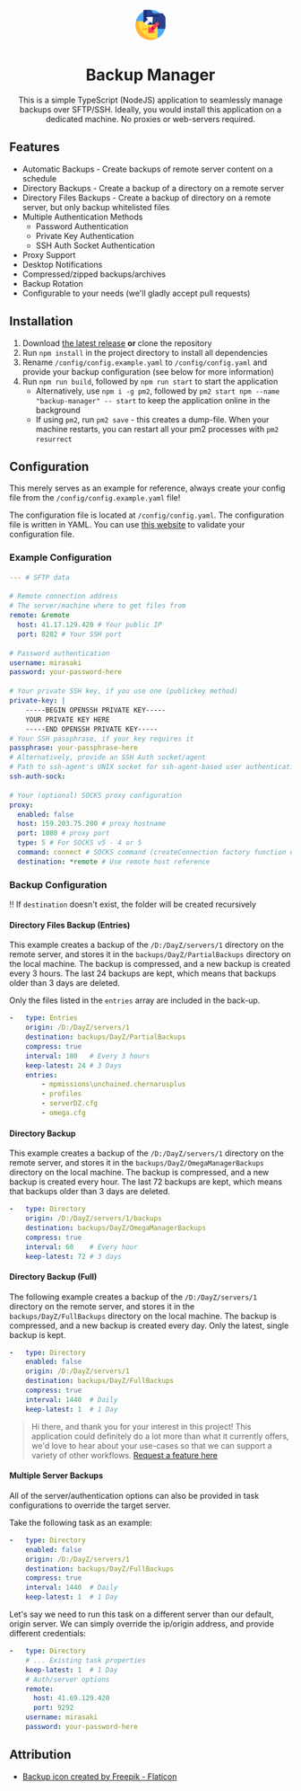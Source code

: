 <p align="center"><img src="assets/logo.png" alt="Mirasaki Music Bot Logo" height="60" style="border-radius:50px"/></p>
<h1 align="center">Backup Manager</h1>

<p align="center">
  This is a simple TypeScript (NodeJS) application to seamlessly manage backups over SFTP/SSH. Ideally, you would install this application on a dedicated machine. No proxies or web-servers required.
</p>

## Features

- Automatic Backups - Create backups of remote server content on a schedule
- Directory Backups - Create a backup of a directory on a remote server
- Directory Files Backups - Create a backup of directory on a remote server, but only backup whitelisted files
- Multiple Authentication Methods
  - Password Authentication
  - Private Key Authentication
  - SSH Auth Socket Authentication
- Proxy Support
- Desktop Notifications
- Compressed/zipped backups/archives
- Backup Rotation
- Configurable to your needs (we'll gladly accept pull requests)

## Installation

1. Download [the latest release](https://github.com/Mirasaki/backup-manager/releases) **or** clone the repository
2. Run `npm install` in the project directory to install all dependencies
3. Rename `/config/config.example.yaml` to `/config/config.yaml` and provide your backup configuration (see below for more information)
4. Run `npm run build`, followed by `npm run start` to start the application
    - Alternatively, use `npm i -g pm2`, followed by `pm2 start npm --name "backup-manager" -- start` to keep the application online in the background
    - If using `pm2`, run `pm2 save` - this creates a dump-file. When your machine restarts, you can restart all your pm2 processes with `pm2 resurrect`

## Configuration

This merely serves as an example for reference, always create your config file from the `/config/config.example.yaml` file!

The configuration file is located at `/config/config.yaml`. The configuration file is written in YAML. You can use [this website](https://www.yamllint.com/) to validate your configuration file.

### Example Configuration

```yaml
--- # SFTP data

# Remote connection address
# The server/machine where to get files from
remote: &remote
  host: 41.17.129.420 # Your public IP
  port: 8282 # Your SSH port

# Password authentication
username: mirasaki
password: your-password-here

# Your private SSH key, if you use one (publickey method)
private-key: |
    -----BEGIN OPENSSH PRIVATE KEY-----
    YOUR PRIVATE KEY HERE
    -----END OPENSSH PRIVATE KEY-----
# Your SSH passphrase, if your key requires it
passphrase: your-passphrase-here
# Alternatively, provide an SSH Auth socket/agent
# Path to ssh-agent's UNIX socket for ssh-agent-based user authentication (or 'pageant' when using Pagent on Windows).
ssh-auth-sock: 

# Your (optional) SOCKS proxy configuration
proxy:
  enabled: false
  host: 159.203.75.200 # proxy hostname
  port: 1080 # proxy port
  type: 5 # For SOCKS v5 - 4 or 5
  command: connect # SOCKS command (createConnection factory function only supports the connect command)
  destination: *remote # Use remote host reference
```

### Backup Configuration

‼️ If `destination` doesn't exist, the folder will be created recursively

#### Directory Files Backup (Entries)

This example creates a backup of the `/D:/DayZ/servers/1` directory on the remote server, and stores it in the `backups/DayZ/PartialBackups` directory on the local machine. The backup is compressed, and a new backup is created every 3 hours. The last 24 backups are kept, which means that backups older than 3 days are deleted.

Only the files listed in the `entries` array are included in the back-up.

```yaml
-   type: Entries
    origin: /D:/DayZ/servers/1
    destination: backups/DayZ/PartialBackups
    compress: true
    interval: 180   # Every 3 hours
    keep-latest: 24 # 3 Days
    entries:
        - mpmissions\unchained.chernarusplus
        - profiles
        - serverDZ.cfg
        - omega.cfg
```

#### Directory Backup

This example creates a backup of the `/D:/DayZ/servers/1` directory on the remote server, and stores it in the `backups/DayZ/OmegaManagerBackups` directory on the local machine. The backup is compressed, and a new backup is created every hour. The last 72 backups are kept, which means that backups older than 3 days are deleted.

```yaml
-   type: Directory
    origin: /D:/DayZ/servers/1/backups
    destination: backups/DayZ/OmegaManagerBackups
    compress: true
    interval: 60    # Every hour
    keep-latest: 72 # 3 days
```

#### Directory Backup (Full)

The following example creates a backup of the `/D:/DayZ/servers/1` directory on the remote server, and stores it in the `backups/DayZ/FullBackups` directory on the local machine. The backup is compressed, and a new backup is created every day. Only the latest, single backup is kept.

```yaml
-   type: Directory
    enabled: false
    origin: /D:/DayZ/servers/1
    destination: backups/DayZ/FullBackups
    compress: true
    interval: 1440  # Daily
    keep-latest: 1  # 1 Day
```

> Hi there, and thank you for your interest in this project! This application could definitely do a lot more than what it currently offers, we'd love to hear about your use-cases so that we can support a variety of other workflows. [Request a feature here](https://github.com/Mirasaki/backup-manager/issues)

#### Multiple Server Backups

All of the server/authentication options can also be provided in task configurations to override the target server.

Take the following task as an example:

```yaml
-   type: Directory
    enabled: false
    origin: /D:/DayZ/servers/1
    destination: backups/DayZ/FullBackups
    compress: true
    interval: 1440  # Daily
    keep-latest: 1  # 1 Day
```

Let's say we need to run this task on a different server than our default, origin server. We can simply override the ip/origin address, and provide different credentials:

```yaml
-   type: Directory
    # ... Existing task properties
    keep-latest: 1  # 1 Day
    # Auth/server options
    remote:
      host: 41.69.129.420
      port: 9292
    username: mirasaki
    password: your-password-here
```

## Attribution

- <a href="https://www.flaticon.com/free-icons/backup" title="backup icons">Backup icon created by Freepik - Flaticon</a>
